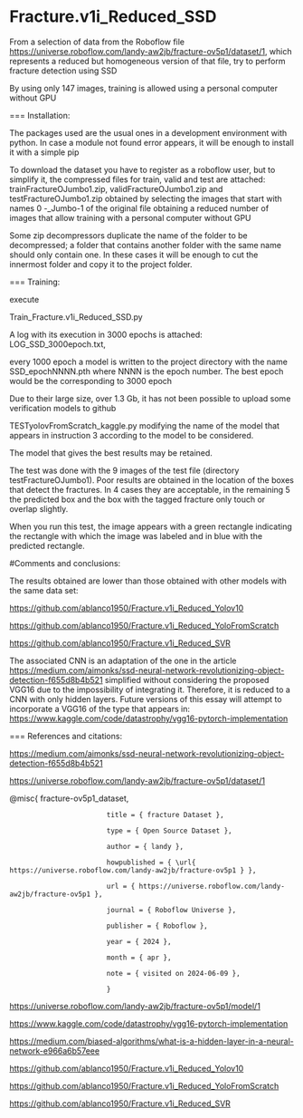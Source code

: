 # Fracture.v1i_Reduced_SSD

From a selection of data from the Roboflow file https://universe.roboflow.com/landy-aw2jb/fracture-ov5p1/dataset/1, which represents a reduced but homogeneous version of that file, try to perform fracture detection using SSD


By using only 147 images, training is allowed using a personal computer without GPU

===
Installation:

The packages used are the usual ones in a development environment with python. In case a module not found error appears, it will be enough to install it with a simple pip

To download the dataset you have to register as a roboflow user, but to simplify it, the compressed files for train, valid and test are attached: trainFractureOJumbo1.zip, validFractureOJumbo1.zip and testFractureOJumbo1.zip obtained by selecting the images that start with names 0 -_Jumbo-1 of the original file obtaining a reduced number of images that allow training with  a personal computer without GPU

Some zip decompressors duplicate the name of the folder to be decompressed; a folder that contains another folder with the same name should only contain one. In these cases it will be enough to cut the innermost folder and copy it to the project folder.

===
Training:

execute 

Train_Fracture.v1i_Reduced_SSD.py 

A log with its execution in 3000 epochs is attached: LOG_SSD_3000epoch.txt,

every 1000 epoch a model is written to the project directory with the name SSD_epochNNNN.pth where NNNN is the epoch number. The best epoch would be the corresponding to 3000 epoch

Due to their large size, over 1.3 Gb, it has not been possible to upload some verification models to github



TESTyolovFromScratch_kaggle.py modifying the name of the model that appears in instruction 3 according to the model to be considered.

The model that gives the best results may be  retained.

The test was done with the 9 images of the test file (directory testFractureOJumbo1). Poor results are obtained in the location of the boxes that detect the fractures. In 4 cases they are acceptable, in the remaining 5 the predicted box and the box with the tagged fracture only touch or overlap slightly.



When you run this test, the  image appears with a green rectangle indicating the rectangle with which the image was labeled and in blue with the predicted rectangle.

#Comments and conclusions:

The results obtained are lower than those obtained with other models with the same data set:

https://github.com/ablanco1950/Fracture.v1i_Reduced_Yolov10

https://github.com/ablanco1950/Fracture.v1i_Reduced_YoloFromScratch

https://github.com/ablanco1950/Fracture.v1i_Reduced_SVR


The associated CNN is an adaptation of the one in the article https://medium.com/aimonks/ssd-neural-network-revolutionizing-object-detection-f655d8b4b521 simplified without considering the proposed VGG16 due to the impossibility of integrating it.
Therefore, it is reduced to a CNN with only hidden layers.
Future versions of this essay will attempt to incorporate a VGG16 of the type that appears in:
https://www.kaggle.com/code/datastrophy/vgg16-pytorch-implementation


===
References and citations:

https://medium.com/aimonks/ssd-neural-network-revolutionizing-object-detection-f655d8b4b521

https://universe.roboflow.com/landy-aw2jb/fracture-ov5p1/dataset/1

@misc{
                            fracture-ov5p1_dataset,
                            
                            title = { fracture Dataset },
                            
                            type = { Open Source Dataset },
                            
                            author = { landy },
                            
                            howpublished = { \url{ https://universe.roboflow.com/landy-aw2jb/fracture-ov5p1 } },
                            
                            url = { https://universe.roboflow.com/landy-aw2jb/fracture-ov5p1 },
                            
                            journal = { Roboflow Universe },
                            
                            publisher = { Roboflow },
                            
                            year = { 2024 },
                            
                            month = { apr },
                            
                            note = { visited on 2024-06-09 },
                            
                            }



https://universe.roboflow.com/landy-aw2jb/fracture-ov5p1/model/1 

https://www.kaggle.com/code/datastrophy/vgg16-pytorch-implementation

https://medium.com/biased-algorithms/what-is-a-hidden-layer-in-a-neural-network-e966a6b57eee

https://github.com/ablanco1950/Fracture.v1i_Reduced_Yolov10

https://github.com/ablanco1950/Fracture.v1i_Reduced_YoloFromScratch

https://github.com/ablanco1950/Fracture.v1i_Reduced_SVR
